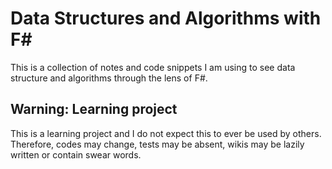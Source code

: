 # Data Structures and Algorithms with F#

This is a collection of notes and code snippets I am using to see data structure and algorithms through the lens of F#.

## Warning: Learning project
This is a learning project and I do not expect this to ever be used by others. Therefore, codes may change, tests may be absent, wikis may be lazily written or contain swear words.
